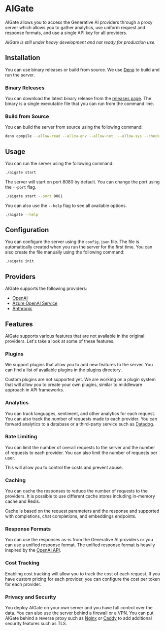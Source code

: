 # AIGate

AIGate allows you to access the Generative AI providers through a proxy server
which allows you to gather analytics, use uniform request and response formats,
and use a single API key for all providers.

_AIGate is still under heavy development and not ready for production use._

## Installation

You can use binary releases or build from source. We use
[Deno](https://deno.land/) to build and run the server.

### Binary Releases

You can download the latest binary release from the
[releases page](https://github.com/usesecond/aigate/releases). The binary is a
single executable file that you can run from the command line.

### Build from Source

You can build the server from source using the following command:

```bash
deno compile --allow-read --allow-env --allow-net  --allow-sys --check main.ts
```

## Usage

You can run the server using the following command:

```bash
./aigate start
```

The server will start on port 8080 by default. You can change the port using the
`--port` flag.

```bash
./aigate start --port 8081
```

You can also use the `--help` flag to see all available options.

```bash
./aigate --help
```

## Configuration

You can configure the server using the `config.json` file. The file is
automatically created when you run the server for the first time. You can also
create the file manually using the following command:

```bash
./aigate init
```

## Providers

AIGate supports the following providers:

- [OpenAI](https://openai.com/)
- [Azure OpenAI Service](https://azure.microsoft.com/en-us/products/ai-services/openai-service/)
- [Anthropic](https://www.anthropic.com/)

## Features

AIGate supports various features that are not available in the original
providers. Let's take a look at some of these features.

### Plugins

We support plugins that allow you to add new features to the server. You can
find a list of available plugins in the [plugins](/plugins) directory.

Custom plugins are not supported yet. We are working on a plugin system that
will allow you to create your own plugins, similar to middleware approach in API
frameworks.

### Analytics

You can track languages, sentiment, and other analytics for each request. You
can also track the number of requests made to each provider. You can forward
analytics to a database or a third-party service such as
[Datadog](https://www.datadoghq.com/).

### Rate Limiting

You can limit the number of overall requests to the server and the number of
requests to each provider. You can also limit the number of requests per user.

This will allow you to control the costs and prevent abuse.

### Caching

You can cache the responses to reduce the number of requests to the providers.
It is possible to use different cache stores including in-memory cache and
Redis.

Cache is based on the request parameters and the response and supported with
completions, chat completions, and embeddings endpoints.

### Response Formats

You can use the responses as-is from the Generative AI providers or you can use
a unified response format. The unified response format is heavily inspired by
the [OpenAI API](https://platform.openai.com/docs/api-reference).

### Cost Tracking

Enabling cost tracking will allow you to track the cost of each request. If you
have custom pricing for each provider, you can configure the cost per token for
each provider.

### Privacy and Security

You deploy AIGate on your own server and you have full control over the data.
You can also use the server behind a firewall or a VPN. You can put AIGate
behind a reverse proxy such as [Nginx](https://www.nginx.com/) or
[Caddy](https://caddyserver.com/) to add additional security features such as
TLS.
